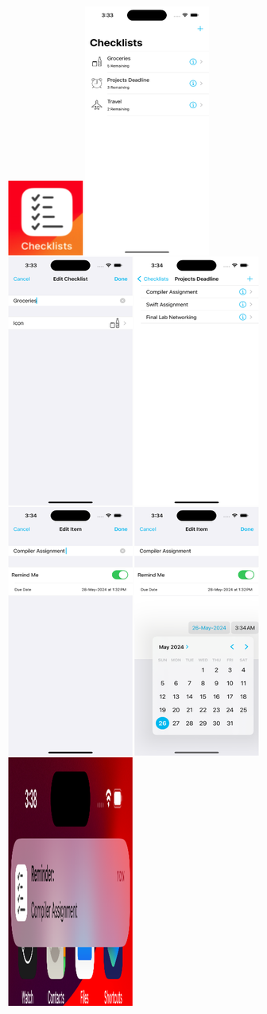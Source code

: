 <img src="https://github.com/zeeshan2k2/Checklists/blob/main/Checklist%20-%20appicon.png" width="150" height="150">
<img src="https://github.com/zeeshan2k2/Checklists/blob/main/Main%20page%20-%20checklist.png" width="250" height="500">
<img src="https://github.com/zeeshan2k2/Checklists/blob/main/Main%20list%20edit.png" width="250" height="500">
<img src="https://github.com/zeeshan2k2/Checklists/blob/main/Sub%20Checklist.png" width="250" height="500">
<img src="https://github.com/zeeshan2k2/Checklists/blob/main/Sub%20Checklist%20Edit.png" width="250" height="500">
<img src="https://github.com/zeeshan2k2/Checklists/blob/main/date%20editing%20implementation.png" width="250" height="500">
<img src="https://github.com/zeeshan2k2/Checklists/blob/main/Notification.png" width="250" height="500">

